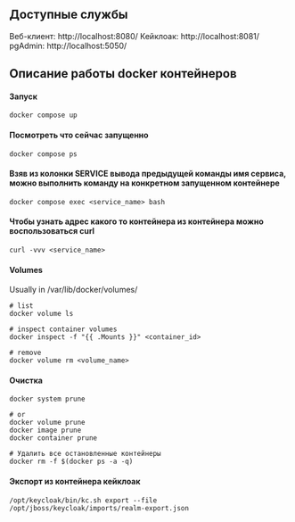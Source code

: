 ## Доступные службы
Веб-клиент: http://localhost:8080/
Кейклоак: http://localhost:8081/
pgAdmin: http://localhost:5050/

## Описание работы docker контейнеров

#### Запуск
```shell
docker compose up
```

#### Посмотреть что сейчас запущенно
```shell
docker compose ps
```

#### Взяв из колонки SERVICE вывода предыдущей команды имя сервиса, можно выполнить команду на конкретном запущенном контейнере
```shell
docker compose exec <service_name> bash
```

#### Чтобы узнать адрес какого то контейнера из контейнера можно воспользоваться curl
```shell
curl -vvv <service_name>
```

#### Volumes
Usually in /var/lib/docker/volumes/
```shell
# list
docker volume ls

# inspect container volumes
docker inspect -f "{{ .Mounts }}" <container_id>

# remove
docker volume rm <volume_name>
```

#### Очистка
```shell
docker system prune

# or
docker volume prune
docker image prune
docker container prune

# Удалить все остановленные контейнеры
docker rm -f $(docker ps -a -q)
```

#### Экспорт из контейнера кейклоак
```shell
/opt/keycloak/bin/kc.sh export --file /opt/jboss/keycloak/imports/realm-export.json
```
